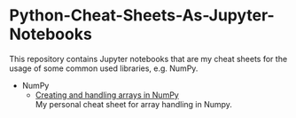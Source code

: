 # Python-Cheat-Sheets-As-Jupyter-Notebooks
This repository contains Jupyter notebooks that are my cheat sheets for the usage of some common used libraries, e.g. NumPy.

* NumPy
    * [Creating and handling arrays in NumPy](./python_cheat_sheet_numpy_array.ipynb)
    <br> My personal cheat sheet for array handling in Numpy.

